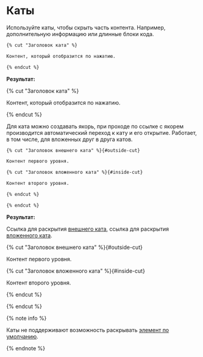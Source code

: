 # Каты

Используйте каты, чтобы скрыть часть контента. Например, дополнительную информацию или длинные блоки кода.

```markdown
{% cut "Заголовок ката" %}

Контент, который отобразится по нажатию.

{% endcut %}
```

**Результат:**

{% cut "Заголовок ката" %}

Контент, который отобразится по нажатию.

{% endcut %}

Для ката можно создавать якорь, при проходе по ссылке с якорем производится автоматический переход к кату и его открытие. Работает, в том числе, для вложенных друг в друга катов.

```markdown
{% cut "Заголовок внешнего ката" %}{#outside-cut}

Контент первого уровня.

{% cut "Заголовок вложенного ката" %}{#inside-cut}

Контент второго уровня.

{% endcut %}

{% endcut %}
```

**Результат:**

Ссылка для раскрытия [внешнего ката](#outside-cut), ссылка для раскрытия [вложенного ката](#inside-cut).

{% cut "Заголовок внешнего ката" %}{#outside-cut}

Контент первого уровня.

{% cut "Заголовок вложенного ката" %}{#inside-cut}

Контент второго уровня.

{% endcut %}

{% endcut %}

{% note info %}

Каты не поддерживают возможность раскрывать [элемент по умолчанию](./common-params.md#selected).

{% endnote %}